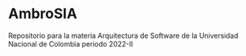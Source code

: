 # AmbroSIA
Repositorio para la materia Arquitectura de Software de la Universidad Nacional de Colombia periodo 2022-II
